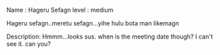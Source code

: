 Name : Hageru Sefagn
level : medium 

Hageru sefagn..meretu sefagn...yihe hulu bota man likemagn 


Description: Hmmm...looks sus. when is the meeting date though? I can't see it. can you?

